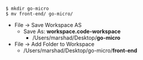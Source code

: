 
```
$ mkdir go-micro
$ mv front-end/ go-micro/
```

* File -> Save Workspace AS
  - Save As: **workspace.code-workspace**
    - /Users/marshad/Desktop/**go-micro**
* File -> Add Folder to Workspace
  - /Users/marshad/Desktop/go-micro/**front-end**
